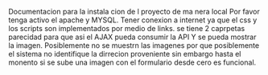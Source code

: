 Documentacion para la instala cion de l proyecto de ma nera local
Por favor tenga activo el apache y MYSQL.
Tener conexion a internet ya que el css y los scripts son implementados por medio de links.
se tiene 2 caprpetas parecidad para que asi el AJAX pueda consumir la API Y se pueda mostrar la imagen.
Posiblemente no se muestrn las imagenes por que posiblemente el sistema no identifique la dirrecion proveniente sin embargo hasta el monento si
se sube una imagen con el formulario desde cero es funcional.
